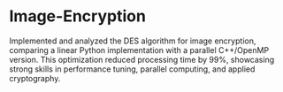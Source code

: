 # Image-Encryption
Implemented and analyzed the DES algorithm for image encryption, comparing a linear Python implementation with a parallel C++/OpenMP version. This optimization reduced processing time by 99%, showcasing strong skills in performance tuning, parallel computing, and applied cryptography.
